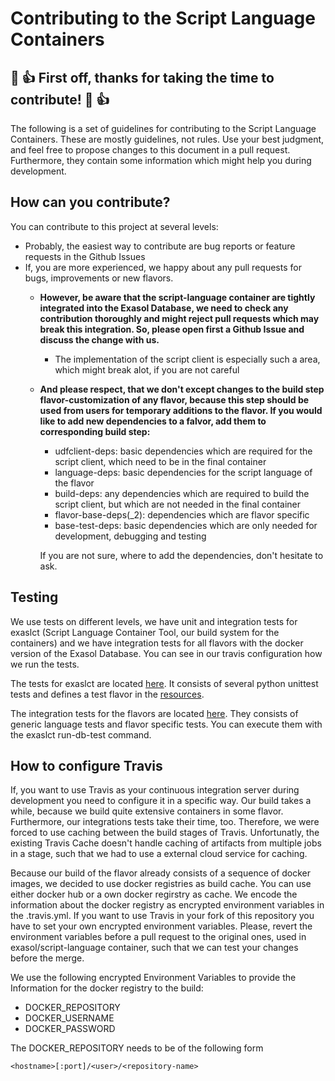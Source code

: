 # Contributing to the Script Language Containers

## :tada: :+1: First off, thanks for taking the time to contribute! :tada: :+1:

The following is a set of guidelines for contributing to the Script Language Containers. 
These are mostly guidelines, not rules. Use your best judgment, and feel free 
to propose changes to this document in a pull request. 
Furthermore, they contain some information which might help you during development.

## How can you contribute?

You can contribute to this project at several levels:
- Probably, the easiest way to contribute are bug reports or feature requests in the Github Issues
- If, you are more experienced, we happy about any pull requests for bugs, improvements or new flavors. 
    - **However, be aware that the script-language container are tightly integrated into the Exasol Database, 
    we need to check any contribution thoroughly and might reject pull requests which may break this integration. 
    So, please open first a Github Issue and discuss the change with us.**
        - The implementation of the script client is especially such a area, 
        which might break alot, if you are not careful
    - **And please respect, that we don't except changes to the build step flavor-customization of any flavor, 
    because this step should be used from users for temporary additions to the flavor. 
    If you would like to add new dependencies to a falvor, add them to corresponding build step:**
        - udfclient-deps: basic dependencies which are required for the script client, 
        which need to be in the final container
        - language-deps: basic dependencies for the script language of the flavor
        - build-deps: any dependencies which are required to build the script client,
        but which are not needed in the final container
        - flavor-base-deps(_2): dependencies which are flavor specific
        - base-test-deps: basic dependencies which are only needed for development, debugging and testing
    
        If you are not sure, where to add the dependencies, don't hesitate to ask.
        
## Testing

We use tests on different levels, we have unit and integration tests for exaslct (Script Language Container Tool, 
our build system for the containers) and we have integration tests for all flavors with the docker version 
of the Exasol Database. You can see in our travis configuration how we run the tests.

The tests for exaslct are located [here](exaslct_src/test). 
It consists of several python unittest tests and 
defines a test flavor in the [resources](exaslct_src/test/resources).

The integration tests for the flavors are located [here](tests). 
They consists of generic language tests and flavor specific tests.
You can execute them with the exaslct run-db-test command.

## How to configure Travis

If, you want to use Travis as your continuous integration server during development 
you need to configure it in a specific way. Our build takes a while, 
because we build quite extensive containers in some flavor. 
Furthermore, our integrations tests take their time, too. 
Therefore, we were forced to use caching between the build stages of Travis. 
Unfortunatly, the existing Travis Cache doesn't handle caching of artifacts 
from multiple jobs in a stage, such that we had to use a external cloud service for caching.

Because our build of the flavor already consists of a sequence of docker images, 
we decided to use docker registries as build cache. You can use either docker hub or 
a own docker regirstry as cache. We encode the information about the docker registry
as encrypted environment variables in the .travis.yml. If you want to use Travis in 
your fork of this repository you have to set your own encrypted environment variables.
Please, revert the environment variables before a pull request to the original ones, 
used in exasol/script-language container, such that we can test your changes before the merge.

We use the following encrypted Environment Variables 
to provide the Information for the docker registry to the build:

- DOCKER_REPOSITORY
- DOCKER_USERNAME
- DOCKER_PASSWORD

The DOCKER_REPOSITORY needs to be of the following form 

    <hostname>[:port]/<user>/<repository-name>